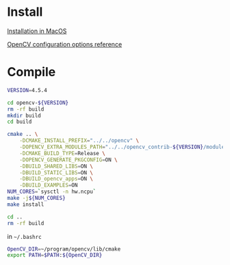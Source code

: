 

# Install 
[Installation in MacOS](https://docs.opencv.org/4.x/d0/db2/tutorial_macos_install.html)

[OpenCV configuration options reference](https://docs.opencv.org/4.x/db/d05/tutorial_config_reference.html)


# Compile
```sh
VERSION=4.5.4

cd opencv-${VERSION}
rm -rf build
mkdir build
cd build

cmake .. \
    -DCMAKE_INSTALL_PREFIX="../../opencv" \
    -DOPENCV_EXTRA_MODULES_PATH="../../opencv_contrib-${VERSION}/modules" \
    -DCMAKE_BUILD_TYPE=Release \
    -DOPENCV_GENERATE_PKGCONFIG=ON \
    -DBUILD_SHARED_LIBS=ON \
    -DBUILD_STATIC_LIBS=ON \
    -DBUILD_opencv_apps=ON \
    -DBUILD_EXAMPLES=ON
NUM_CORES=`sysctl -n hw.ncpu`
make -j${NUM_CORES}
make install

cd ..
rm -rf build
```

in `~/.bashrc`
```sh
OpenCV_DIR=~/program/opencv/lib/cmake
export PATH=$PATH:${OpenCV_DIR}
```